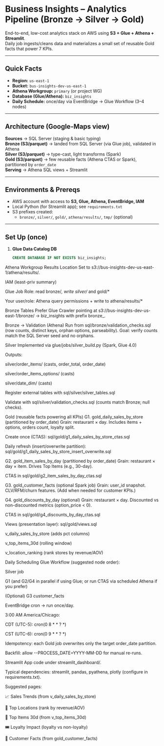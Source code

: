 # Business Insights – Analytics Pipeline (Bronze → Silver → Gold)

End-to-end, low-cost analytics stack on AWS using **S3 + Glue + Athena + Streamlit**.  
Daily job ingests/cleans data and materializes a small set of reusable Gold facts that power 7 KPIs.

---

## Quick Facts

- **Region:** `us-east-1`  
- **Bucket:** `bus-insights-dev-us-east-1`  
- **Athena Workgroup:** `primary` (or project WG)  
- **Database (Glue/Athena):** `biz_insights`  
- **Daily Schedule:** once/day via EventBridge → Glue Workflow (3–4 nodes)

---

## Architecture (Google-Maps view)

**Sources** → SQL Server (staging & basic typing)  
**Bronze (S3/parquet)** → landed from SQL Server (via Glue job), validated in Athena  
**Silver (S3/parquet)** → type-cast, light transforms (Spark)  
**Gold (S3/parquet)** → few reusable facts (Athena CTAS or Spark), partitioned by `order_date`  
**Serving** → Athena SQL views + Streamlit

---

## Environments & Prereqs

- AWS account with access to **S3, Glue, Athena, EventBridge, IAM**
- Local Python (for Streamlit app); see `requirements.txt`
- S3 prefixes created:
  - `bronze/`, `silver/`, `gold/`, `athena/results/`, `tmp/` (optional)

---
## Set Up (once)

1. **Glue Data Catalog DB**
   ```sql
   CREATE DATABASE IF NOT EXISTS biz_insights;
Athena Workgroup Results Location
Set to s3://bus-insights-dev-us-east-1/athena/results/.

IAM (least-priv summary)

Glue Job Role: read bronze/*, write silver/* and gold/*

Your user/role: Athena query permissions + write to athena/results/*

Bronze Tables
Prefer Glue Crawler pointing at s3://bus-insights-dev-us-east-1/bronze/ → biz_insights with prefix bronze_.

Bronze → Validation (Athena)
Run from sql/bronze/validation_checks.sql (row counts, distinct keys, orphan options, parseability).
Goal: verify counts match the SQL Server seed and no orphans.

Silver
Implemented via glue/jobs/silver_build.py (Spark, Glue 4.0)

Outputs:

silver/order_items/ (casts, order_total, order_date)

silver/order_items_options/ (casts)

silver/date_dim/ (casts)

Register external tables with sql/silver/silver_tables.sql

Validate with sql/silver/validation_checks.sql (counts match Bronze; null checks).

Gold (reusable facts powering all KPIs)
G1. gold_daily_sales_by_store (partitioned by order_date)
Grain: restaurant × day. Includes items + options, orders count, loyalty split.

Create once (CTAS): sql/gold/g1_daily_sales_by_store_ctas.sql

Daily refresh (insert/overwrite partition): sql/gold/g1_daily_sales_by_store_insert_overwrite.sql

G2. gold_item_sales_by_day (partitioned by order_date)
Grain: restaurant × day × item. Drives Top Items (e.g., 30-day).

CTAS in sql/gold/g2_item_sales_by_day_ctas.sql

G3. gold_customer_facts (optional Spark job)
Grain: user_id snapshot. CLV/RFM/churn features. (Add when needed for customer KPIs.)

G4. gold_discounts_by_day (optional)
Grain: restaurant × day. Discounted vs non-discounted metrics (option_price < 0).

CTAS in sql/gold/g4_discounts_by_day_ctas.sql

Views (presentation layer): sql/gold/views.sql

v_daily_sales_by_store (adds pct columns)

v_top_items_30d (rolling window)

v_location_ranking (rank stores by revenue/AOV)

Daily Scheduling
Glue Workflow (suggested node order):

Silver job

G1 (and G2/G4 in parallel if using Glue; or run CTAS via scheduled Athena if you prefer)

(Optional) G3 customer_facts

EventBridge cron → run once/day.

3:00 AM America/Chicago:

CDT (UTC-5): cron(0 8 * * ? *)

CST (UTC-6): cron(0 9 * * ? *)

Idempotency: each Gold job overwrites only the target order_date partition.

Backfill: allow --PROCESS_DATE=YYYY-MM-DD for manual re-runs.

Streamlit
App code under streamlit_dashboard/.

Typical dependencies: streamlit, pandas, pyathena, plotly (configure in requirements.txt).

Suggested pages:

📈 Sales Trends (from v_daily_sales_by_store)

🏪 Top Locations (rank by revenue/AOV)

🍔 Top Items 30d (from v_top_items_30d)

🎟️ Loyalty Impact (loyalty vs non-loyalty)

👤 Customer Facts (from gold_customer_facts)

